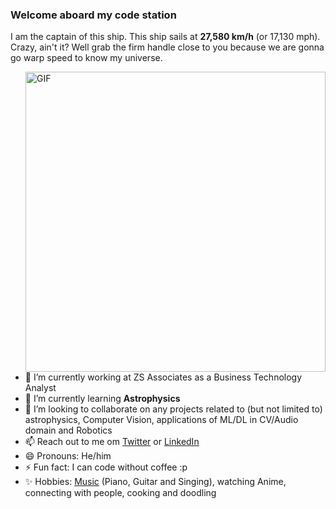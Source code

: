 ### Welcome aboard my code station 

I am the captain of this ship. This ship sails at __27,580 km/h__ (or 17,130 mph). Crazy, ain't it? Well grab the firm handle close to you because we are gonna go warp speed to know my universe.

<img align="right" alt="GIF" src="https://giphy.com/embed/26uf9QPzzlKPvQG5O" width="480" height="480" />

- 🔭 I’m currently working at ZS Associates as a Business Technology Analyst
- 🌱 I’m currently learning __Astrophysics__
- 👯 I’m looking to collaborate on any projects related to (but not limited to) astrophysics, Computer Vision, applications of ML/DL in CV/Audio domain and Robotics
- 📫 Reach out to me om [Twitter](https://twitter.com/chetan_chawla_) or [LinkedIn](https://linkedin.com/in/chetan-chawla)
- 😄 Pronouns: He/him
- ⚡ Fun fact: I can code without coffee :p
- ✨ Hobbies: [Music](https://) (Piano, Guitar and Singing), watching Anime, connecting with people, cooking and doodling
